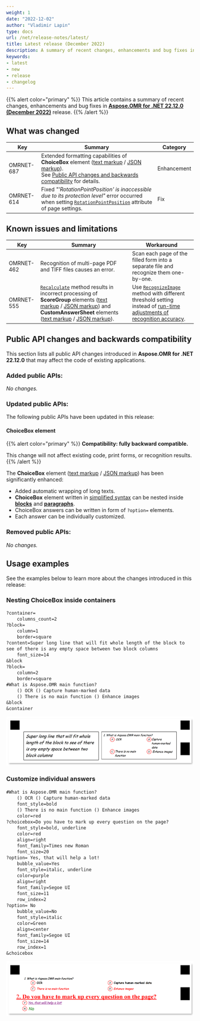 ```yaml
---
weight: 1
date: "2022-12-02"
author: "Vladimir Lapin"
type: docs
url: /net/release-notes/latest/
title: Latest release (December 2022)
description: A summary of recent changes, enhancements and bug fixes in Aspose.OMR for .NET 22.12.0 (December 2022) release.
keywords:
- latest
- new
- release
- changelog
---
```


{{% alert color="primary" %}} 
This article contains a summary of recent changes, enhancements and bug fixes in [**Aspose.OMR for .NET 22.12.0 (December 2022)**](https://www.nuget.org/packages/Aspose.OMR/22.12.0) release.
{{% /alert %}} 

## What was changed

Key | Summary | Category
--- | ------- | --------
OMRNET-687 | Extended formatting capabilities of **ChoiceBox** element ([text markup](/omr/net/txt-markup/question/) / [JSON markup](/omr/net/json-markup/choicebox/)).<br />See [Public API changes and backwards compatibility](#choicebox-element) for details. | Enhancement
OMRNET-614 | Fixed _"'RotationPointPosition' is inaccessible due to its protection level"_ error occurred when setting [`RotationPointPosition`](/omr/net/generate-template/page-setup/) attribute of page settings. | Fix

## Known issues and limitations

Key | Summary | Workaround
--- | ------- | ----------
OMRNET-462 | Recognition of multi-page PDF and TIFF files causes an error. | Scan each page of the filled form into a separate file and recognize them one-by-one.
OMRNET-555 | [`Recalculate`](https://reference.aspose.com/omr/net/aspose.omr.api/templateprocessor/recalculate/) method results in incorrect processing of **ScoreGroup** elements ([text markup](/omr/net/txt-markup/score_group/) / [JSON markup](/omr/net/json-markup/scoregroup/)) and **CustomAnswerSheet** elements ([text markup](/omr/net/txt-markup/custom_answer_sheet/) / [JSON markup](/omr/net/json-markup/customanswersheet/)). | Use [`RecognizeImage`](https://reference.aspose.com/omr/net/aspose.omr.api/templateprocessor/recognizeimage/) method with different threshold setting instead of [run-time adjustments of recognition accuracy](/omr/net/recognition/accuracy-threshold/#adjusting-recognition-accuracy-at-run-time).

## Public API changes and backwards compatibility

This section lists all public API changes introduced in **Aspose.OMR for .NET 22.12.0** that may affect the code of existing applications.

### Added public APIs:

_No changes._

### Updated public APIs:

The following public APIs have been updated in this release:

#### ChoiceBox element

{{% alert color="primary" %}}
**Compatibility: fully backward compatible.**

This change will not affect existing code, print forms, or recognition results.
{{% /alert %}}

The **ChoiceBox** element ([text markup](/omr/net/txt-markup/question/) / [JSON markup](/omr/net/json-markup/choicebox/)) has been significantly enhanced:

- Added automatic wrapping of long texts.
- **ChoiceBox** element written in [simplified syntax](/omr/net/txt-markup/choicebox/#simplified-syntax) can be nested inside [**blocks**](/omr/net/txt-markup/block/) and [**paragraphs**](/omr/net/txt-markup/paragraph/).
- ChoiceBox answers can be written in form of `?option=` elements.
- Each answer can be individually customized.

### Removed public APIs:

_No changes._

## Usage examples

See the examples below to learn more about the changes introduced in this release:

### Nesting ChoiceBox inside containers

```
?container=
	columns_count=2
?block=
	column=1
	border=square
?content=Super long line that will fit whole length of the block to see of there is any empty space between two block columns
	font_size=14
&block
?block=
	column=2
	border=square
#What is Aspose.OMR main function?
	() OCR () Capture human-marked data
	() There is no main function () Enhance images
&block
&container
```

![Nesting ChoiceBox inside containers](container_example.png)

### Customize individual answers

```
#What is Aspose.OMR main function?
	() OCR () Capture human-marked data
	font_style=bold
	() There is no main function () Enhance images
	color=red
?choicebox=Do you have to mark up every question on the page?
	font_style=bold, underline
	color=red
	align=right
	font_family=Times new Roman
	font_size=20
?option= Yes, that will help a lot! 
	bubble_value=Yes
	font_style=italic, underline
	color=purple
	align=right
	font_family=Segoe UI
	font_size=11
	row_index=2
?option= No 
	bubble_value=No
	font_style=italic
	color=Green
	align=center
	font_family=Segoe UI
	font_size=14
	row_index=1
&choicebox
```

![Customize individual answers](customize_answers.png)
